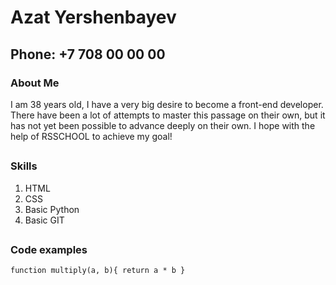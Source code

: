 # Azat Yershenbayev
## Phone: +7 708 00 00 00
### About Me
I am 38 years old, I have a very big desire to become
a front-end developer. There have been a lot of 
attempts to master this passage on their own,
but it has not yet been possible to advance
deeply on their own. I hope with the help of RSSCHOOL to achieve my goal!
##
### Skills
1. HTML 
2. CSS
3. Basic Python
4. Basic GIT
##
### Code examples
`function multiply(a, b){
    return a * b
  }`
  
             

 
